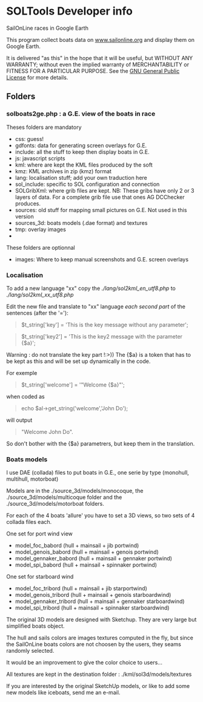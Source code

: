 # SOLTools Developer info

SailOnLine races in Google Earth

This program collect boats data on www.sailonline.org and display them on Google Earth.

It is delivered "as this" in the hope that it will be useful,
but WITHOUT ANY WARRANTY; without even the implied warranty of
MERCHANTABILITY or FITNESS FOR A PARTICULAR PURPOSE.
See the [GNU General Public License](http://www.gnu.org/licenses/) for more details.

## Folders


### solboats2ge.php : a G.E. view of the boats in race

Theses folders are mandatory

* css: guess!
* gdfonts: data for generating screen overlays for G.E.
* include: all the stuff to keep then display boats in G.E.  
* js: javascript scripts
* kml: where are kept the KML files produced by the soft
* kmz: KML archives in zip (kmz) format
* lang: localisation stuff; add your own traduction here
* sol_include: specific to SOL configuration and connection
* SOLGribXml: where grib files are kept.
NB: These gribs have only 2 or 3 layers of data. For a complete grib file use that ones AG DCChecker produces.
* sources: old stuff for mapping small pictures on G.E. Not used in this version
* sources_3d: boats models (.dae format) and textures 
* tmp: overlay images
*
These folders are optionnal

* images: Where to keep manual screenshots and G.E. screen overlays

### Localisation

To add a new language "xx" copy the *./lang/sol2kml_en_utf8.php* to *./lang/sol2kml_xx_utf8.php*

Edit the new file and translate to "xx" language *each second part* of the sentences (after the '='):

> $t_string['key'] = 'This is the key message without any parameter';

> $t_string['key2'] = 'This is the key2 message with the parameter {$a}';

Warning : do not translate the key part !:>))
The {$a} is a token that has to be kept as this and will be set up dynamically in the code.

For exemple
> $t_string['welcome'] = '"Welcome {$a}"';

when coded as

> echo $al->get_string('welcome','John Do');

will output

> "Welcome John Do".

So don't bother with the {$a} parametrers, but keep them in the translation.

### Boats models

I use DAE (collada) files to put boats in G.E., one serie by type (monohull, multihull, motorboat) 

Models are in the ./source_3d/models/monocoque, the ./source_3d/models/multicoque folder and the ./source_3d/models/motorboat folders.

For each of the 4 boats 'allure' you have to set a 3D views, so two sets of 4 collada files each.

One set for port wind view

* model_foc_babord (hull + mainsail + jib portwind)
* model_genois_babord (hull + mainsail + genois portwind)
* model_gennaker_babord (hull + mainsail + gennaker portwind)
* model_spi_babord (hull + mainsail + spinnaker portwind)

One set for starboard wind

* model_foc_tribord (hull + mainsail + jib starportwind)
* model_genois_tribord (hull + mainsail + genois starboardwind)
* model_gennaker_tribord (hull + mainsail + gennaker starboardwind)
* model_spi_tribord (hull + mainsail + spinnaker starboardwind)

The original 3D models are designed with Sketchup. They are very large but simplified boats object.

The hull and sails colors are images textures computed in the fly, but since the SailOnLine boats colors are not choosen by the users, they seams randomly selected.

It would be an improvement to give the color choice to users...

All textures are kept in the destination folder : ./kml/sol3d/models/textures

If you are interested by the original SketchUp models, or like to add some new models like iceboats, send me an e-mail.



